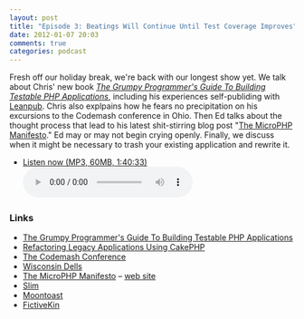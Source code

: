 ```yaml
---
layout: post
title: "Episode 3: Beatings Will Continue Until Test Coverage Improves"
date: 2012-01-07 20:03
comments: true
categories: podcast
---
```


Fresh off our holiday break, we're back with our longest show yet. We talk about Chris' new book [*The Grumpy Programmer's Guide To Building Testable PHP Applications*](http://leanpub.com/grumpy-testing), including his experiences self-publiding with [Leanpub](http://leanpub.com/grumpy-testing). Chris also explpains how he fears no precipitation on his excursions to the Codemash conference in Ohio. Then Ed talks about the thought process that lead to his latest shit-stirring blog post "[The MicroPHP Manifesto](http://funkatron.com/posts/the-microphp-manifesto.html)." Ed may or may not begin crying openly. Finally, we discuss when it might be necessary to trash your existing application and rewrite it.

* <a href="http://devhell.s3.amazonaws.com/ep3-64mono.mp3" rel="enclosure">Listen now (MP3, 60MB, 1:40:33)</a>    
	<audio controls src="http://devhell.s3.amazonaws.com/ep3-64mono.mp3">

### Links

* [The Grumpy Programmer's Guide To Building Testable PHP Applications](http://leanpub.com/grumpy-testing)
* [Refactoring Legacy Applications Using CakePHP](http://www.wjgilmore.com/books/read/refactoring_legacy_applications_using_cakephp)
* [The Codemash Conference](http://www.codemash.org/)
* [Wisconsin Dells](http://www.dells.com/)
* [The MicroPHP Manifesto](http://funkatron.com/posts/the-microphp-manifesto.html) – [web site](http://microphp.org/)
* [Slim](http://slimframework.com)
* [Moontoast](http://www.moontoast.com/)
* [FictiveKin](http://fictivekin.com/)
